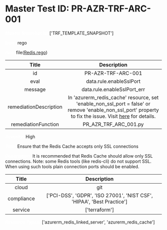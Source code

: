 



# Master Test ID: PR-AZR-TRF-ARC-001


***<font color="white">Master Snapshot Id:</font>*** ['TRF_TEMPLATE_SNAPSHOT']

***<font color="white">type:</font>*** rego

***<font color="white">rule:</font>*** file([Redis.rego])  
  
  
  
  

|Title|Description|
| :---: | :---: |
|id|PR-AZR-TRF-ARC-001|
|eval|data.rule.enableSslPort|
|message|data.rule.enableSslPort_err|
|remediationDescription|In 'azurerm_redis_cache' resource, set 'enable_non_ssl_port = false' or remove 'enable_non_ssl_port' property to fix the issue. Visit <a href='https://registry.terraform.io/providers/hashicorp/azurerm/latest/docs/resources/redis_cache#enable_non_ssl_port' target='_blank'>here</a> for details.|
|remediationFunction|PR_AZR_TRF_ARC_001.py|


***<font color="white">Severity:</font>*** High

***<font color="white">Title:</font>*** Ensure that the Redis Cache accepts only SSL connections

***<font color="white">Description:</font>*** It is recommended that Redis Cache should allow only SSL connections. Note: some Redis tools (like redis-cli) do not support SSL. When using such tools plain connection ports should be enabled.  
  
  

|Title|Description|
| :---: | :---: |
|cloud|git|
|compliance|['PCI-DSS', 'GDPR', 'ISO 27001', 'NIST CSF', 'HIPAA', 'Best Practice']|
|service|['terraform']|


***<font color="white">Resource Types:</font>*** ['azurerm_redis_linked_server', 'azurerm_redis_cache']


[Redis.rego]: https://github.com/prancer-io/prancer-compliance-test/tree/master/azure/terraform/Redis.rego
